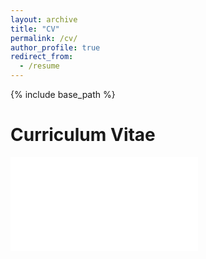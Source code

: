 ```yaml
---
layout: archive
title: "CV"
permalink: /cv/
author_profile: true
redirect_from:
  - /resume
---
```


{% include base_path %}

Curriculum Vitae
======

<object data="traben.github.io/files/no-personal-CV.pdf" width="1000" height="1000" type="application/pdf"></object>


<embed src="traben.github.io/files/no-personal-CV.pdf" type="application/pdf" />
